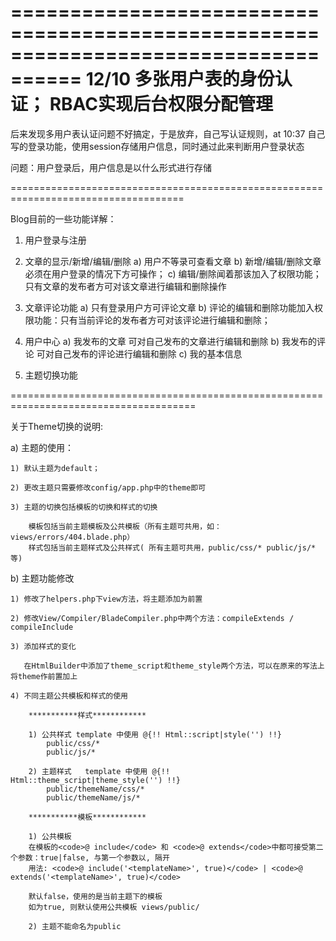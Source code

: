 ====================================================================================
12/10 多张用户表的身份认证； RBAC实现后台权限分配管理
====================================================================================
 后来发现多用户表认证问题不好搞定，于是放弃，自己写认证规则，at 10:37
 自己写的登录功能，使用session存储用户信息，同时通过此来判断用户登录状态

 问题：用户登录后，用户信息是以什么形式进行存储








====================================================================================

Blog目前的一些功能详解：

1) 用户登录与注册

2) 文章的显示/新增/编辑/删除
    a) 用户不等录可查看文章
    b) 新增/编辑/删除文章必须在用户登录的情况下方可操作；
    c) 编辑/删除闻着那该加入了权限功能；只有文章的发布者方可对该文章进行编辑和删除操作

3) 文章评论功能
    a) 只有登录用户方可评论文章
    b) 评论的编辑和删除功能加入权限功能：只有当前评论的发布者方可对该评论进行编辑和删除；

4) 用户中心
    a) 我发布的文章
        可对自己发布的文章进行编辑和删除
    b) 我发布的评论
        可对自己发布的评论进行编辑和删除
    c) 我的基本信息

5) 主题切换功能

======================================================================================

关于Theme切换的说明:

a) 主题的使用：

    1) 默认主题为default；

    2) 更改主题只需要修改config/app.php中的theme即可

    3) 主题的切换包括模板的切换和样式的切换

        模板包括当前主题模板及公共模板（所有主题可共用，如：views/errors/404.blade.php）
        样式包括当前主题样式及公共样式( 所有主题可共用，public/css/* public/js/* 等)

b) 主题功能修改

    1) 修改了helpers.php下view方法，将主题添加为前置

    2) 修改View/Compiler/BladeCompiler.php中两个方法：compileExtends / compileInclude

    3) 添加样式的变化

       在HtmlBuilder中添加了theme_script和theme_style两个方法，可以在原来的写法上将theme作前置加上

    4) 不同主题公共模板和样式的使用

        ***********样式************

        1) 公共样式 template 中使用 @{!! Html::script|style('') !!}
            public/css/*
            public/js/*

        2) 主题样式   template 中使用 @{!! Html::theme_script|theme_style('') !!}
            public/themeName/css/*
            public/themeName/js/*

        ***********模板************

        1) 公共模板
        在模板的<code>@ include</code> 和 <code>@ extends</code>中都可接受第二个参数：true|false, 与第一个参数以, 隔开
        用法: <code>@ include('<templateName>', true)</code> | <code>@ extends('<templateName>', true)</code>

        默认false，使用的是当前主题下的模板
        如为true, 则默认使用公共模板 views/public/

        2) 主题不能命名为public